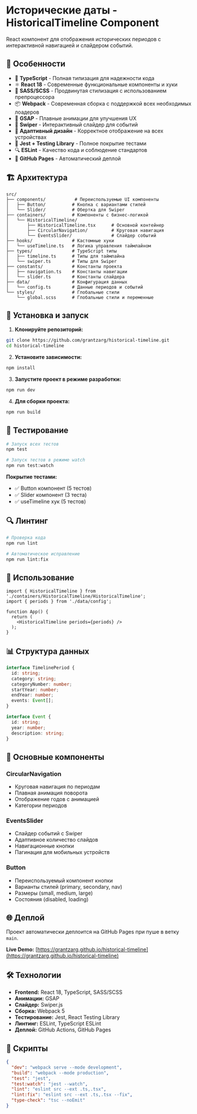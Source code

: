 # Исторические даты - HistoricalTimeline Component

React компонент для отображения исторических периодов с интерактивной навигацией и слайдером событий.

## 🌟 Особенности

- 🎯 **TypeScript** - Полная типизация для надежности кода
- ⚛️ **React 18** - Современные функциональные компоненты и хуки
- 🎨 **SASS/SCSS** - Продвинутая стилизация с использованием препроцессора
- 📦 **Webpack** - Современная сборка с поддержкой всех необходимых лоадеров
- 🎪 **GSAP** - Плавные анимации для улучшения UX
- 📱 **Swiper** - Интерактивный слайдер для событий
- 🎨 **Адаптивный дизайн** - Корректное отображение на всех устройствах
- 🧪 **Jest + Testing Library** - Полное покрытие тестами
- 🔍 **ESLint** - Качество кода и соблюдение стандартов
- 🚀 **GitHub Pages** - Автоматический деплой

## 🏗️ Архитектура

```
src/
├── components/           # Переиспользуемые UI компоненты
│   ├── Button/          # Кнопка с вариантами стилей
│   └── Slider/          # Обертка для Swiper
├── containers/          # Компоненты с бизнес-логикой
│   └── HistoricalTimeline/
│       ├── HistoricalTimeline.tsx      # Основной контейнер
│       ├── CircularNavigation/         # Круговая навигация
│       └── EventsSlider/               # Слайдер событий
├── hooks/               # Кастомные хуки
│   └── useTimeline.ts   # Логика управления таймлайном
├── types/               # TypeScript типы
│   ├── timeline.ts      # Типы для таймлайна
│   └── swiper.ts        # Типы для Swiper
├── constants/           # Константы проекта
│   ├── navigation.ts    # Константы навигации
│   └── slider.ts        # Константы слайдера
├── data/                # Конфигурация данных
│   └── config.ts        # Данные периодов и событий
└── styles/              # Глобальные стили
    └── global.scss      # Глобальные стили и переменные
```

## 🚀 Установка и запуск

1. **Клонируйте репозиторий:**
```bash
git clone https://github.com/grantzarg/historical-timeline.git
cd historical-timeline
```

2. **Установите зависимости:**
```bash
npm install
```

3. **Запустите проект в режиме разработки:**
```bash
npm run dev
```

4. **Для сборки проекта:**
```bash
npm run build
```

## 🧪 Тестирование

```bash
# Запуск всех тестов
npm test

# Запуск тестов в режиме watch
npm run test:watch
```

**Покрытие тестами:**
- ✅ Button компонент (5 тестов)
- ✅ Slider компонент (3 теста)  
- ✅ useTimeline хук (5 тестов)

## 🔍 Линтинг

```bash
# Проверка кода
npm run lint

# Автоматическое исправление
npm run lint:fix
```

## 📱 Использование

```tsx
import { HistoricalTimeline } from './containers/HistoricalTimeline/HistoricalTimeline';
import { periods } from './data/config';

function App() {
  return (
    <HistoricalTimeline periods={periods} />
  );
}
```

## 📊 Структура данных

```typescript
interface TimelinePeriod {
  id: string;
  category: string;
  categoryNumber: number;
  startYear: number;
  endYear: number;
  events: Event[];
}

interface Event {
  id: string;
  year: number;
  description: string;
}
```

## 🎨 Основные компоненты

### CircularNavigation
- Круговая навигация по периодам
- Плавная анимация поворота
- Отображение годов с анимацией
- Категории периодов

### EventsSlider  
- Слайдер событий с Swiper
- Адаптивное количество слайдов
- Навигационные кнопки
- Пагинация для мобильных устройств

### Button
- Переиспользуемый компонент кнопки
- Варианты стилей (primary, secondary, nav)
- Размеры (small, medium, large)
- Состояния (disabled, loading)

## 🌐 Деплой

Проект автоматически деплоится на GitHub Pages при пуше в ветку `main`.

**Live Demo:** [https://grantzarg.github.io/historical-timeline](https://grantzarg.github.io/historical-timeline)

## 🛠️ Технологии

- **Frontend:** React 18, TypeScript, SASS/SCSS
- **Анимации:** GSAP
- **Слайдер:** Swiper.js
- **Сборка:** Webpack 5
- **Тестирование:** Jest, React Testing Library
- **Линтинг:** ESLint, TypeScript ESLint
- **Деплой:** GitHub Actions, GitHub Pages

## 📝 Скрипты

```json
{
  "dev": "webpack serve --mode development",
  "build": "webpack --mode production", 
  "test": "jest",
  "test:watch": "jest --watch",
  "lint": "eslint src --ext .ts,.tsx",
  "lint:fix": "eslint src --ext .ts,.tsx --fix",
  "type-check": "tsc --noEmit"
}
```
